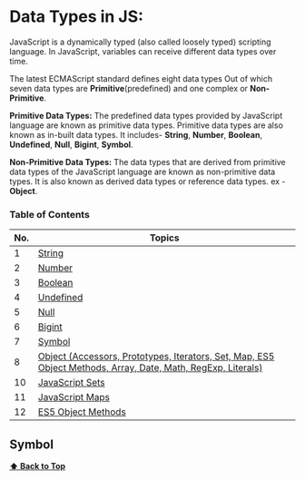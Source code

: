 <h1>Data Types in JS:</h1>

JavaScript is a dynamically typed (also called loosely typed) scripting language. In JavaScript, variables can receive different data types over time.

The latest ECMAScript standard defines eight data types Out of which seven data types are **Primitive**(predefined) and one complex or **Non-Primitive**.

**Primitive Data Types:** The predefined data types provided by JavaScript language are known as primitive data types. Primitive data types are also known as in-built data types. It includes- **String**, **Number**, **Boolean**, **Undefined**, **Null**, **Bigint**, **Symbol**.

**Non-Primitive Data Types:** The data types that are derived from primitive data types of the JavaScript language are known as non-primitive data types. It is also known as derived data types or reference data types. ex - **Object**.

### Table of Contents

| No. | Topics                                                                                                                                                                                                                        |
| --- | ----------------------------------------------------------------------------------------------------------------------------------------------------------------------------------------------------------------------------- |
| 1   | <a href="https://github.com/sanjay9616/JavaScript/blob/master/JavaScript-Tutorial/Data-Types/String.md">String</a>                                                                                                            |
| 2   | <a href="https://github.com/sanjay9616/JavaScript/blob/master/JavaScript-Tutorial/Data-Types/Number.md">Number</a>                                                                                                            |
| 3   | <a href="https://github.com/sanjay9616/JavaScript/blob/master/JavaScript-Tutorial/Data-Types/Boolean.md">Boolean</a>                                                                                                          |
| 4   | <a href="https://github.com/sanjay9616/JavaScript/blob/master/JavaScript-Tutorial/Data-Types/Undefined.md">Undefined</a>                                                                                                      |
| 5   | <a href="https://github.com/sanjay9616/JavaScript/blob/master/JavaScript-Tutorial/Data-Types/Null.md">Null</a>                                                                                                                |
| 6   | <a href="https://github.com/sanjay9616/JavaScript/blob/master/JavaScript-Tutorial/Data-Types/Bigint.md">Bigint</a>                                                                                                            |
| 7   | <a href="https://github.com/sanjay9616/JavaScript/blob/master/JavaScript-Tutorial/Data-Types/Symbol.md">Symbol</a>                                                                                                            |
| 8   | <a href="https://github.com/sanjay9616/JavaScript/blob/master/JavaScript-Tutorial/Data-Types/Object.md#Singleton-Pattern-Method">Object (Accessors, Prototypes, Iterators, Set, Map, ES5 Object Methods, Array, Date, Math, RegExp, Literals)</a> |
| 10  | <a href="https://github.com/sanjay9616/JavaScript/blob/master/JavaScript-Tutorial/Data-Types/Set.md">JavaScript Sets</a>                                                                                                      |
| 11  | <a href="https://github.com/sanjay9616/JavaScript/blob/master/JavaScript-Tutorial/Data-Types/Map.md">JavaScript Maps</a>                                                                                                      |
| 12  | <a href="https://github.com/sanjay9616/JavaScript/blob/master/JavaScript-Tutorial/Data-Types/Object-Reference.md">ES5 Object Methods</a>                                                                                             |



### <h2>Symbol</h2>


**[⬆ Back to Top](#table-of-contents)**